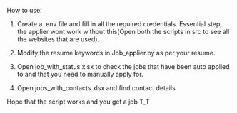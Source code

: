 How to use:


1. Create a .env file and fill in all the required credentials. Essential step, the applier wont work without this(Open both the scripts in src to see all the websites that are used).



2. Modify the resume keywords in Job_applier.py as per your resume.



3. Open job_with_status.xlsx to check the jobs that have been auto applied to and that you need to manually apply for.



4. Open jobs_with_contacts.xlsx and find contact details.


Hope that the script works and you get a job T_T
